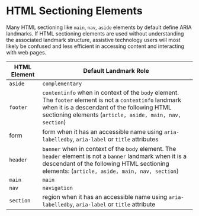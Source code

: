 # HTML Sectioning Elements

Many HTML sectioning like `main`, `nav`, `aside` elements by default define ARIA landmarks. If HTML sectioning elements are used without understanding the associated landmark structure, assistive technology users will most likely be confused and less efficient in accessing content and interacting with web pages.

|HTML Element|Default Landmark Role|
|--|--|
|`aside`|`complementary`|
|`footer`|`contentinfo` when in context of the `body` element. The `footer` element is not a `contentinfo` landmark when it is a descendant of the following HTML sectioning elements (`article, aside, main, nav, section`)|
|form|form when it has an accessible name using `aria-labelledby`, `aria-label` or `title` attributes|
|`header`|`banner` when in context of the `body` element. The `header` element is not a `banner` landmark when it is a descendant of the following HTML sectioning elements: (`article, aside, main, nav, section`)|
|`main`|`main`|
|`nav`|`navigation`|
|`section`|region when it has an accessible name using `aria-labelledby`, `aria-label` or `title` attribute|

